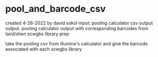 # pool_and_barcode_csv

created 4-26-2022 by david sokol
input: pooling calculator csv output
output: pooling calculator output with corresponding barcodes from laird/shen scwgbs library prep

take the pooling csv from illumina's calculator and give the barcode associated with each scwgbs library
